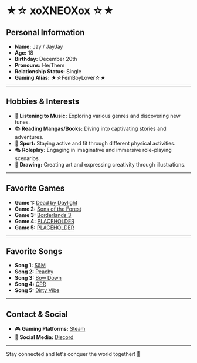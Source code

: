 # ★☆ xoXNEOXox ☆★

## Personal Information
- **Name:** Jay / JayJay  
- **Age:** 18  
- **Birthday:** December 20th  
- **Pronouns:** He/Them  
- **Relationship Status:** Single  
- **Gaming Alias:** ★☆FemBoyLover☆★  

---

## Hobbies & Interests
- 🎵 **Listening to Music:** Exploring various genres and discovering new tunes.
- 📚 **Reading Mangas/Books:** Diving into captivating stories and adventures.
- 🏃 **Sport:** Staying active and fit through different physical activities.
- 🎭 **Roleplay:** Engaging in imaginative and immersive role-playing scenarios.
- 🎨 **Drawing:** Creating art and expressing creativity through illustrations.

---

## Favorite Games
- **Game 1:** [Dead by Daylight](http://store.steampowered.com/app/381210/Dead_by_Daylight/)
- **Game 2:** [Sons of the Forest](https://store.steampowered.com/app/1326470/Sons_Of_The_Forest/)
- **Game 3:** [Borderlands 3](https://store.steampowered.com/app/397540/Borderlands_3/)
- **Game 4:** [PLACEHOLDER](http://example.com)
- **Game 5:** [PLACEHOLDER](http://example.com)

---

## Favorite Songs
- **Song 1:** [S&M](https://open.spotify.com/intl-de/track/0C4ejWmOTMv8vuYj85mf8m?si=3a02b7b2a39b49af)
- **Song 2:** [Peachy](https://open.spotify.com/intl-de/track/5fYO3w0XpFZFLqNJkTnnl3?si=cd96d68f37154c9c)
- **Song 3:** [Bow Down](https://open.spotify.com/intl-de/track/3jJTrW9rTO5V0RuLNmCp2h?si=971a0e7c3c574ca9)
- **Song 4:** [CPR](https://open.spotify.com/intl-de/track/5Y0Fl1dx7zmMOD35v7LNhf?si=67b84240006b4bfa)
- **Song 5:** [Dirty Vibe](https://open.spotify.com/intl-de/track/5Y0Fl1dx7zmMOD35v7LNhf?si=c792163a36154a41)

---

## Contact & Social
- 🎮 **Gaming Platforms:** [Steam](https://steamcommunity.com/id/ThexoXNEOXox/)
- 📱 **Social Media:** [Discord](https://discordapp.com/users/494168335391391760)

---

Stay connected and let's conquer the world together! 🌟
